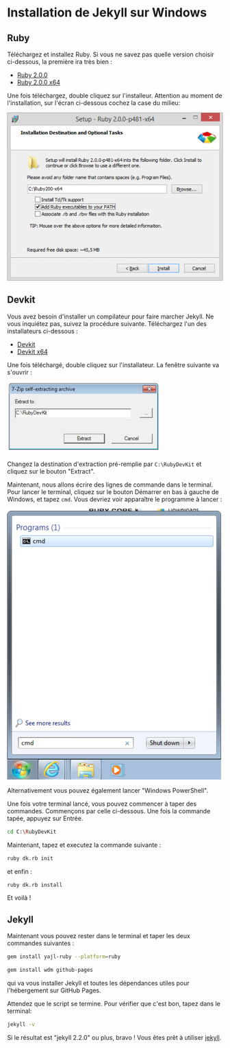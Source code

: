 # Installation de Jekyll sur Windows

## Ruby

Téléchargez et installez Ruby. Si vous ne savez pas quelle version choisir
ci-dessous, la première ira très bien :

- [Ruby 2.0.0](http://dl.bintray.com/oneclick/rubyinstaller/rubyinstaller-2.0.0-p481.exe?direct)
- [Ruby 2.0.0 x64](http://dl.bintray.com/oneclick/rubyinstaller/rubyinstaller-2.0.0-p481-x64.exe?direct)

Une fois téléchargez, double cliquez sur l'installeur. Attention au moment de l'installation,
sur l'écran ci-dessous cochez la case du milieu:

![](images/windows-ruby-path.png)

## Devkit

Vous avez besoin d'installer un compilateur pour faire marcher Jekyll. Ne vous inquiétez pas,
suivez la procédure suivante. Téléchargez l'un des installateurs ci-dessous :

- [Devkit](http://cdn.rubyinstaller.org/archives/devkits/DevKit-mingw64-32-4.7.2-20130224-1151-sfx.exe)
- [Devkit x64](http://cdn.rubyinstaller.org/archives/devkits/DevKit-mingw64-64-4.7.2-20130224-1432-sfx.exe)

Une fois téléchargé, double cliquez sur l'installateur. La fenêtre suivante va s'ouvrir :

![](images/windows-ruby-devkit.png)

Changez la destination d'extraction pré-remplie par `C:\RubyDevKit` et cliquez sur le bouton "Extract".

Maintenant, nous allons écrire des lignes de commande dans le terminal. Pour lancer le terminal, cliquez sur le bouton Démarrer en bas à gauche de Windows, et tapez `cmd`. Vous devriez voir apparaître le programme à lancer :

![](images/windows-run-cmd.png)

Alternativement vous pouvez également lancer "Windows PowerShell".

Une fois votre terminal lancé, vous pouvez commencer à taper des commandes. Commençons par
celle ci-dessous. Une fois la commande tapée, appuyez sur Entrée.

```bash
cd C:\RubyDevKit
```

Maintenant, tapez et executez la commande suivante :

```bash
ruby dk.rb init
```

et enfin :

```bash
ruby dk.rb install
```

Et voilà !

## Jekyll

Maintenant vous pouvez rester dans le terminal et taper les deux commandes suivantes :

```bash
gem install yajl-ruby --platform=ruby
```

```bash
gem install wdm github-pages
```

qui va vous installer Jekyll et toutes les dépendances utiles pour l'hébergement sur GitHub Pages.

Attendez que le script se termine. Pour vérifier que c'est bon, tapez dans le terminal:

```bash
jekyll -v
```

Si le résultat est "jekyll 2.2.0" ou plus, bravo ! Vous êtes prêt à utiliser [jekyll](http://jekyllrb.com/).
